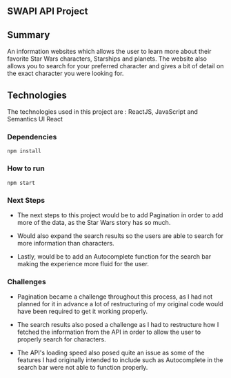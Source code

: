 ## SWAPI API Project

## Summary

An information websites which allows the user to learn more about their favorite Star Wars characters, Starships and planets. The website also allows you to search for your preferred character and gives a bit of detail on the exact character you were looking for.

## Technologies

The technologies used in this project are : ReactJS, JavaScript and Semantics UI React

### Dependencies

`npm install`

### How to run

`npm start`

### Next Steps

- The next steps to this project would be to add Pagination in order to add more of the data, as the Star Wars story has so much.

- Would also expand the search results so the users are able to search for more information than characters.

- Lastly, would be to add an Autocomplete function for the search bar making the experience more fluid for the user.

### Challenges

- Pagination became a challenge throughout this process, as I had not planned for it in advance a lot of restructuring of my original code would have been required to get it working properly.

- The search results also posed a challenge as I had to restructure how I fetched the information from the API in order to allow the user to properly search for characters.

- The API's loading speed also posed quite an issue as some of the features I had originally intended to include such as Autocomplete in the search bar were not able to function properly.
